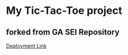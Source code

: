 # My Tic-Tac-Toe project

## forked from GA SEI Repository

[Deployment Link](https://ticnattoe.netlify.app/ "Tic-Nat-Toe")